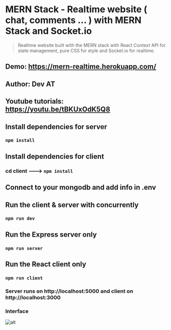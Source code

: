 # MERN Stack - Realtime website ( chat, comments ... ) with MERN Stack and Socket.io 
> Realtime website built with the MERN stack with React Context API for state management, pure CSS for style and Socket.io for realtime.

## Demo: https://mern-realtime.herokuapp.com/

## Author: Dev AT
## Youtube tutorials: https://youtu.be/tBKUxOdK5Q8

## Install dependencies for server 
### `npm install`

## Install dependencies for client
### cd client ---> `npm install`

## Connect to your mongodb and add info in .env

## Run the client & server with concurrently
### `npm run dev`

## Run the Express server only
### `npm run server`

## Run the React client only
### `npm run client`

### Server runs on http://localhost:5000 and client on http://localhost:3000

### Interface 

![alt](https://res.cloudinary.com/devatchannel/image/upload/v1604028538/test/mern-realtime_h7glfz.png)
